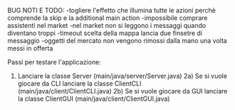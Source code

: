 BUG NOTI E TODO:
-togliere l'effetto che illumina tutte le azioni perchè comprende la skip e la additional main action
-impossibile comprare assistenti nel market
-nel market non si leggono i messaggi quando diventano troppi
-timeout scelta della mappa lancia due finsetre di messaggio
-oggetti del mercato non vengono rimossi dalla mano una volta messi in offerta

Passi per testare l'applicazione:
1) Lanciare la classe Server (main/java/server/Server.java)
2a) Se si vuole giocare da CLI lanciare la classe ClientCLI (main/java/client/ClientCLI.java)
2b) Se si vuole giocare da GUI lanciare la classe ClientGUI (main/java/client/ClientGUI.java)
